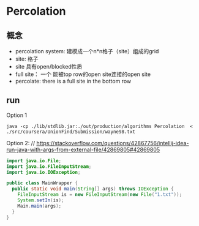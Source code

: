 # Percolation

## 概念
- percolation system:  建模成一个n*n格子（site）组成的grid
- site: 格子
- site 具有open/blocked性质
- full site： 一个 能被top row的open site连接的open site
- percolate: there is a full site in the bottom row

## run

Option 1

```
java -cp ./lib/stdlib.jar:./out/production/algorithms Percolation  < ./src/coursera/UnionFind/Submission/wayne98.txt
```

Option 2:
// https://stackoverflow.com/questions/42867756/intellij-idea-run-java-with-args-from-external-file/42869805#42869805
```java
import java.io.File;
import java.io.FileInputStream;
import java.io.IOException;

public class MainWrapper {
  public static void main(String[] args) throws IOException {
    FileInputStream is = new FileInputStream(new File("1.txt"));
    System.setIn(is);
    Main.main(args);
  }
}

```
